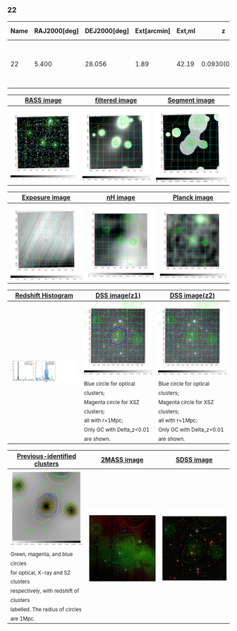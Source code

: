 <div STYLE="page-break-after: always;"></div>

### 22

|Name|RAJ2000[deg]|DEJ2000[deg] |Ext[arcmin]| Ext,ml | z | z_src| C|GC(XSZ,Delta_z<0.01)| GC(OPT,Delta_z<0.01)|GC| R_sig[arcmin] | R500[arcmin] | R500[Mpc]| CRsig[c/s] | CR500[c/s] |L500[1E44 erg/s]|F500[1E-12 erg/s/cm^2]| M500[1E14 Msun]|Tx[keV]|Cnt_sig|Beta|Rc[arcmin]|Comment|Alias|
|---|---|---|---|---|---|------|---|--------|---------|----------|---|---|---|---|---|---|---|---|---|---|---|---|---|---|
|22| 5.400| 28.056| 1.89| 42.19| 0.0930(0.005)| z1, z_xsz| B| F20, MCXC, PSZ2, SPI, Tar| N, RM, W| F20, MCXC, N, PSZ2, SPI, Tar, W| 15.138| 8.904| 0.924| 0.277(0.042)| 0.259(0.039)| 1.045(0.096)| 4.813(0.442)| 2.45(0.11)| 3.83(0.11)| 116.1| 0.589(-0.059+0.099)| 2.075(-0.581+0.822)| -| k193|

|[RASS image](../image/22/22_img.pdf)|[filtered image](../image/22/22_fil.pdf)|[Segment image](../image/22/22_seg.pdf)|
|-------------------|--------------------|-------------------|
| <img src="../image/22/22_img.png" width="300">  | <img src="../image/22/22_fil.png" width="300">   | <img src="../image/22/22_seg.png" width="300">  |

|[Exposure image](../image/22/22_mex.pdf)| [nH image](../image/22/22_nh.pdf)| [Planck image](../image/22/22_p.pdf)|
|-------------------|--------------------|-------------------|
|<img src="../image/22/22_mex.png" width="300">   | <img src="../image/22/22_nh.png" width="300">    | <img src="../image/22/22_p.png" width="300"> |

|[Redshift Histogram](../image/22/22_zg.pdf) | [DSS image(z1)](../image/22/22_dss_z1.pdf)      |  [DSS image(z2)](../image/22/22_dss_z2.pdf)    |
|-------------------|--------------------|-------------------|
|<img src="../image/22/22_zg.png" width="300"> |<img src="../image/22/22_dss_z1.png" width="300"> <sub><br>Blue circle for optical clusters; <br>Magenta circle for XSZ clusters; <br>all with r=1Mpc; <br>Only GC with Delta_z<0.01 are shown. </sub>| <img src="../image/22/22_dss_z2.png" width="300"><sub><br>Blue circle for optical clusters; <br>Magenta circle for XSZ clusters; <br>all with r=1Mpc; <br>Only GC with Delta_z<0.01 are shown. </sub> |

|[Previous-identified clusters](../image/22/22_gc.pdf) | [2MASS image](../image/22/22_2mass.pdf)      |[SDSS image](../image/22/22_sdss.pdf)   |
|-------------------|-------------------|-------------------|
|<img src=../image/22/22_gc.png width="300"> <br><sub>Green, magenta, and blue circles <br>for optical, X-ray and SZ clusters <br>respectively, with redshift of clusters <br>labelled. The radius of circles <br>are 1Mpc.</sub>|<img src="../image/22/22_2mass.png" width="300">  | <img src="../image/22/22_sdss.png" width="300">  |




